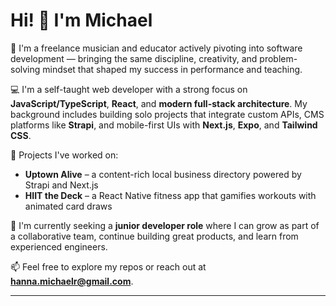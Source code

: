 # Hi! 👋 I'm Michael

🎷 I'm a freelance musician and educator actively pivoting into software development — bringing the same discipline, creativity, and problem-solving mindset that shaped my success in performance and teaching.

💻 I'm a self-taught web developer with a strong focus on **JavaScript/TypeScript**, **React**, and **modern full-stack architecture**. My background includes building solo projects that integrate custom APIs, CMS platforms like **Strapi**, and mobile-first UIs with **Next.js**, **Expo**, and **Tailwind CSS**.

🔨 Projects I've worked on:
- **Uptown Alive** – a content-rich local business directory powered by Strapi and Next.js
- **HIIT the Deck** – a React Native fitness app that gamifies workouts with animated card draws

🚀 I'm currently seeking a **junior developer role** where I can grow as part of a collaborative team, continue building great products, and learn from experienced engineers.

📫 Feel free to explore my repos or reach out at **hanna.michaelr@gmail.com**.

---

<!--
**mrhanna/mrhanna** is a ✨ _special_ ✨ repository because its `README.md` (this file) appears on your GitHub profile.

Here are some ideas to get you started:

- 🔭 I’m currently working on ...
- 🌱 I’m currently learning ...
- 👯 I’m looking to collaborate on ...
- 🤔 I’m looking for help with ...
- 💬 Ask me about ...
- 📫 How to reach me: ...
- 😄 Pronouns: ...
- ⚡ Fun fact: ...
-->
